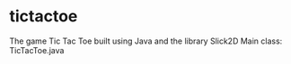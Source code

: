 # tictactoe

The game Tic Tac Toe built using Java and the library Slick2D
Main class: TicTacToe.java
